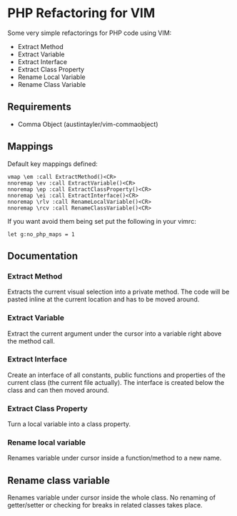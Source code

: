 # PHP Refactoring for VIM

Some very simple refactorings for PHP code using VIM:

* Extract Method
* Extract Variable
* Extract Interface
* Extract Class Property
* Rename Local Variable
* Rename Class Variable

## Requirements

* Comma Object (austintayler/vim-commaobject)

## Mappings

Default key mappings defined:

    vmap \em :call ExtractMethod()<CR>
    nnoremap \ev :call ExtractVariable()<CR>
    nnoremap \ep :call ExtractClassProperty()<CR>
    nnoremap \ei :call ExtractInterface()<CR>
    nnoremap \rlv :call RenameLocalVariable()<CR>
    nnoremap \rcv :call RenameClassVariable()<CR>

If you want avoid them being set put the following in your vimrc:

    let g:no_php_maps = 1

## Documentation

### Extract Method

Extracts the current visual selection into a private method.
The code will be pasted inline at the current location
and has to be moved around. 

### Extract Variable

Extract the current argument under the cursor into a variable
right above the method call.

### Extract Interface

Create an interface of all constants, public functions and
properties of the current class (the current file actually).
The interface is created below the class and can then moved
around.

### Extract Class Property

Turn a local variable into a class property.

### Rename local variable

Renames variable under cursor inside a function/method to a new name.

## Rename class variable

Renames variable under cursor inside the whole class. No renaming of getter/setter or checking for breaks in related classes takes place.
